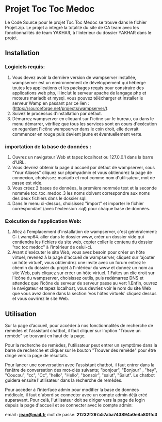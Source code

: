 # Projet Toc Toc Medoc

Le Code Source pour le projet Toc Toc Medoc se trouve dans le fichier Projet.zip. Le projet a intégré la totalité du site de CA team avec les fonctionnalités de team YAKHAR, à l'interieur du dossier YAKHAR dans le projet.
## Installation
### Logiciels requis:
1. Vous devez avoir la dernière version de wampserver installée, wampserver est un environnement de développement
qui héberge toutes les applications et les packages requis pour construire des applications web php, il inclut le serveur apache de langage php et moteurs mariadb et mysql. vous pouvez télécharger et installer le serveur Wamp en passant par ce lien :(https://sourceforge.net/projects/wampserver/).
1. Suivez le processus d'installation par défaut.
1. Démarrez wampserver en cliquant sur l'icône sur le bureau, ou dans le menu démarrer, vérifiez que tous les services sont en cours d'exécution en regardant l'icône wampserver dans le coin droit, elle devrait commencer en rouge puis devient jaune et éventuellement verte.

### importation de la base de données :
1. Ouvrez un navigateur Web et tapez localhost ou 127.0.0.1 dans la barre d'URL.
1. Vous devriez obtenir la page d'accueil par défaut de wampserver, sous "Your Aliases" cliquez sur phpmyadmin et vous obtiendrez la page de connexion, choisissez mariadb et root comme nom d'utilisateur, mot de passe est vide.
1. Vous créez 2 bases de données, la première nommée test et la seconde nommée toc_toc_medoc_3 les noms doivent correspondre aux noms des deux fichiers dans le dossier sql.
1. Dans le menu ci-dessus, choisissez "import" et importer le fichier correspondant (avec l'extension .sql) pour chaque base de données.

### Exécution de l'application Web:
1. Allez à l'emplacement d'installation de wampserver, c'est généralement: C: \ wamp64. aller dans le dossier www, créer un dossier vide qui contiendra les fichiers du site web, copier coller le contenu du dossier "toc toc medoc" à l'intérieur de celui-ci.
1. Avant d'exécuter le site Web, vous avez besoin pour créer un hôte virtuel, revenez à la page d'accueil de wampserver, cliquez sur 'ajouter un hôte virtuel', vous obtiendrez une invite avec un forum entrez le chemin du dossier du projet à l'intérieur du www et donnez un nom au site Web, puis cliquez sur créer un hôte virtuel.
1.Faites un clic droit sur l'icône du wampserver, choisissez outils, puis redémarrez DNS et attendez que l'icône du serveur de serveur passe au vert
1.Enfin, ouvrez le navigateur et tapez localhost, vous devriez voir le nom du site Web que vous avez donné dans la section 'vos hôtes virtuels' cliquez dessus et vous ouvrirez le site Web.
## Utilisation
Sur la page d'accueil, pour accèder à nos fonctionnalités de recherche de remèdes et l'assistant chatbot, il faut cliquer sur l'option "Trouve un remède" se trouvant en haut de la page. 

Pour la recherche de remèdes, l'utilisateur peut entrer un symptôme dans la barre de recherche et cliquer sur le bouton "Trouver des remède" pour être dirigé vers la page de résultats.

Pour lancer une conversation avec l'assistant chatbot, il faut entrer dans la fenêtre de conversation des mot-clés suivants; "bonjour", "Bonjour" , "hey", "Coucou", "cc", "Cc", "hello", "Hello", "bonsoir", "salut", "Salut". Le chatbot guidera ensuite l'utilisateur dans la recherche de remèdes. 

Pour accèder à l'interface admin pour modifier la base de données médicale, il faut d'abord se connecter avec un compte admin déjà créé auparavant. Pour celà, l'utilisateur doit se diriger vers la page de login depuis la page d'accueil et se connecter avec le compte admin:

email : **jean@mail.fr**
mot de passe: **21232f297a57a5a743894a0e4a801fc3**
